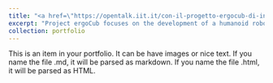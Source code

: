 ```yaml
---
title: "<a href=\"https://opentalk.iit.it/con-il-progetto-ergocub-di-inail-e-iit-la-robotica-e-al-servizio-della-prevenzione/\">ergoCub</a>"
excerpt: "Project ergoCub focuses on the development of a humanoid robot capable of monitoring human activity in a work environment and acting in advance to prevent potential danger.<br/><iframe src=\"demo_iframe.htm\" style=\"height:200px;width:300px;\" title=\"Iframe Example\"></iframe>"
collection: portfolio
---
```


This is an item in your portfolio. It can be have images or nice text. If you name the file .md, it will be parsed as markdown. If you name the file .html, it will be parsed as HTML. 
